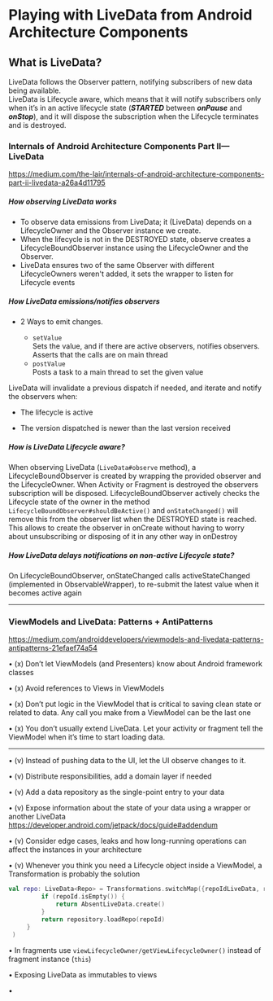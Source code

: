 # Playing with LiveData from Android Architecture Components


## What is LiveData?


LiveData follows the Observer pattern, notifying subscribers of new data being available.<br>
LiveData is Lifecycle aware, which means that it will notify subscribers only when it’s in an active lifecycle state 
(_**STARTED**_ between _**onPause**_ and _**onStop**_), and it will dispose the subscription when the
Lifecycle terminates and is destroyed.


### Internals of Android Architecture Components Part II— LiveData
https://medium.com/the-lair/internals-of-android-architecture-components-part-ii-livedata-a26a4d11795
<br>
##### How observing LiveData works
- To observe data emissions from LiveData; it (LiveData) depends on a LifecycleOwner and the Observer instance we create.<br>
- When the lifecycle is not in the DESTROYED state, observe creates a LifecycleBoundObserver
instance using the LifecycleOwner and the Observer.<br>
- LiveData ensures two of the same Observer with different LifecycleOwners weren't added,
it sets the wrapper to listen for Lifecycle events

##### How LiveData emissions/notifies observers
- 2 Ways to emit changes.

    + `setValue`<br>
    Sets the value, and if there are active observers, notifies observers. Asserts that the calls are on main thread
    + `postValue` <br>
    Posts a task to a main thread to set the given value

LiveData will invalidate a previous dispatch if needed, and iterate and notify the observers when:

- The lifecycle is active

- The version dispatched is newer than the last version received


##### How is LiveData Lifecycle aware?

When observing LiveData (`LiveData#observe` method), a LifecycleBoundObserver is created by wrapping the provided 
observer and the LifecycleOwner. When Activity or Fragment is destroyed the observers subscription will be disposed. 
LifecycleBoundObserver actively checks the Lifecycle state of the owner in the method `LifecycleBoundObserver#shouldBeActive()`
and `onStateChanged()` will remove this from the observer list when the DESTROYED state is reached. This allows to
create the observer in onCreate without having to worry about unsubscribing or disposing of it in any other way in onDestroy
  
##### How LiveData delays notifications on non-active Lifecycle state?
On LifecycleBoundObserver, onStateChanged calls activeStateChanged (implemented in ObservableWrapper), to re-submit
the latest value when it becomes active again

----

### ViewModels and LiveData: Patterns + AntiPatterns
https://medium.com/androiddevelopers/viewmodels-and-livedata-patterns-antipatterns-21efaef74a54

• (x) Don’t let ViewModels (and Presenters) know about Android framework classes

• (x) Avoid references to Views in ViewModels

• (x) Don’t put logic in the ViewModel that is critical to saving clean state or related to data. Any call you make from a ViewModel can be the last one

• (x) You don’t usually extend LiveData. Let your activity or fragment tell the ViewModel when it’s time to start loading data.

---

• (v) Instead of pushing data to the UI, let the UI observe changes to it.

• (v) Distribute responsibilities, add a domain layer if needed

• (v) Add a data repository as the single-point entry to your data

• (v) Expose information about the state of your data using a wrapper or another LiveData
https://developer.android.com/jetpack/docs/guide#addendum

• (v) Consider edge cases, leaks and how long-running operations can affect the instances in your architecture

• (v) Whenever you think you need a Lifecycle object inside a ViewModel, a Transformation is probably the solution

```kotlin
val repo: LiveData<Repo> = Transformations.switchMap({repoIdLiveData, repoId ->
         if (repoId.isEmpty()) {
             return AbsentLiveData.create()
         }
         return repository.loadRepo(repoId)
     }
 )
```

• In fragments use `viewLifecycleOwner/getViewLifecycleOwner()` instead of fragment instance (`this`)

• Exposing LiveData as immutables to views

• 

